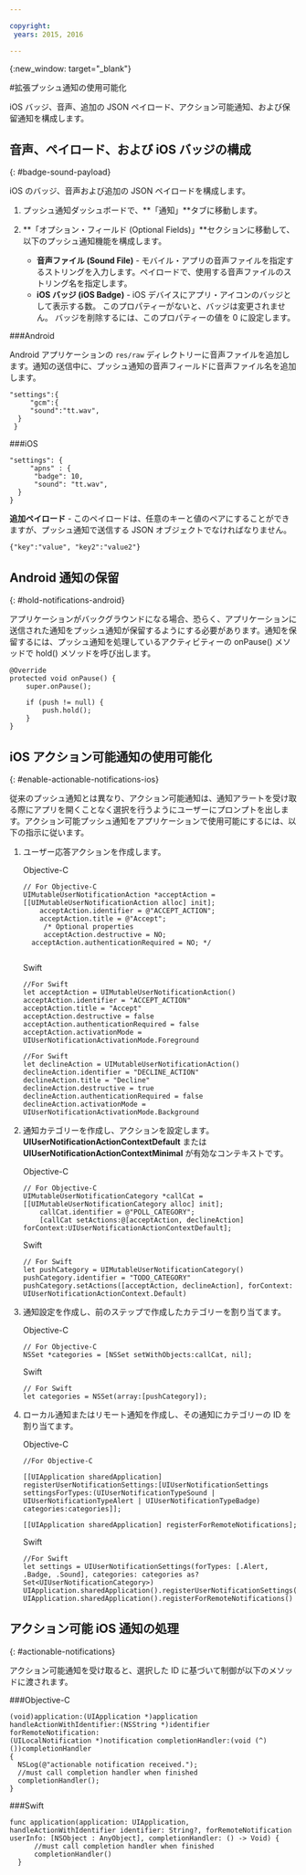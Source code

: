 ```yaml
---

copyright:
 years: 2015, 2016

---
```


{:new_window: target="_blank"}


#拡張プッシュ通知の使用可能化

iOS バッジ、音声、追加の JSON ペイロード、アクション可能通知、および保留通知を構成します。

## 音声、ペイロード、および iOS バッジの構成
{: #badge-sound-payload}

iOS のバッジ、音声および追加の JSON ペイロードを構成します。

1. プッシュ通知ダッシュボードで、**「通知」**タブに移動します。
2. **「オプション・フィールド (Optional Fields)」**セクションに移動して、以下のプッシュ通知機能を構成します。
 
	- **音声ファイル (Sound File)** - モバイル・アプリの音声ファイルを指定するストリングを入力します。ペイロードで、使用する音声ファイルのストリング名を指定します。
	- **iOS バッジ (iOS Badge)** - iOS デバイスにアプリ・アイコンのバッジとして表示する数。
このプロパティーがないと、バッジは変更されません。
バッジを削除するには、このプロパティーの値を 0 に設定します。

	
	


###Android

Android アプリケーションの `res/raw` ディレクトリーに音声ファイルを追加します。通知の送信中に、プッシュ通知の音声フィールドに音声ファイル名を追加します。

```
"settings":{
     "gcm":{
     "sound":"tt.wav",
  }
 }  
```
	
	
###iOS

```
"settings": {
     "apns" : {
      "badge": 10,
      "sound": "tt.wav",
  }
}
``` 		
**追加ペイロード** - このペイロードは、任意のキーと値のペアにすることができますが、プッシュ通知で送信する JSON オブジェクトでなければなりません。

```
{"key":"value", "key2":"value2"}
```


## Android 通知の保留 
{: #hold-notifications-android}

アプリケーションがバックグラウンドになる場合、恐らく、アプリケーションに送信された通知をプッシュ通知が保留するようにする必要があります。通知を保留するには、プッシュ通知を処理しているアクティビティーの onPause() メソッドで hold() メソッドを呼び出します。

```
@Override
protected void onPause() {
    super.onPause();

    if (push != null) {
        push.hold();
    }
} 
```

## iOS アクション可能通知の使用可能化  
{: #enable-actionable-notifications-ios}

従来のプッシュ通知とは異なり、アクション可能通知は、通知アラートを受け取る際にアプリを開くことなく選択を行うようにユーザーにプロンプトを出します。アクション可能プッシュ通知をアプリケーションで使用可能にするには、以下の指示に従います。

1. ユーザー応答アクションを作成します。

   Objective-C

	```
	// For Objective-C
	UIMutableUserNotificationAction *acceptAction = [[UIMutableUserNotificationAction alloc] init];
	    acceptAction.identifier = @"ACCEPT_ACTION";
	    acceptAction.title = @"Accept";
	     /* Optional properties
	     acceptAction.destructive = NO;
	  acceptAction.authenticationRequired = NO; */
	  
	 ```
   Swift

	```
	//For Swift
	let acceptAction = UIMutableUserNotificationAction()
	acceptAction.identifier = "ACCEPT_ACTION"
	acceptAction.title = "Accept"
	acceptAction.destructive = false
	acceptAction.authenticationRequired = false
	acceptAction.activationMode = UIUserNotificationActivationMode.Foreground
	```
	
	```
	//For Swift
	let declineAction = UIMutableUserNotificationAction()
	declineAction.identifier = "DECLINE_ACTION"
	declineAction.title = "Decline"
	declineAction.destructive = true
	declineAction.authenticationRequired = false
	declineAction.activationMode = UIUserNotificationActivationMode.Background
	```

2. 通知カテゴリーを作成し、アクションを設定します。**UIUserNotificationActionContextDefault** または **UIUserNotificationActionContextMinimal** が有効なコンテキストです。

	Objective-C

	```
	// For Objective-C
	UIMutableUserNotificationCategory *callCat = [[UIMutableUserNotificationCategory alloc] init];
	    callCat.identifier = @"POLL_CATEGORY";
	    [callCat setActions:@[acceptAction, declineAction] forContext:UIUserNotificationActionContextDefault];
	```    

	Swift

	```
	// For Swift
	let pushCategory = UIMutableUserNotificationCategory()
	pushCategory.identifier = "TODO_CATEGORY"
	pushCategory.setActions([acceptAction, declineAction], forContext: UIUserNotificationActionContext.Default)
	```

1. 通知設定を作成し、前のステップで作成したカテゴリーを割り当てます。

	Objective-C

	```
	// For Objective-C
	NSSet *categories = [NSSet setWithObjects:callCat, nil];
	```

	Swift

	```
	// For Swift
	let categories = NSSet(array:[pushCategory]);
	```

1. ローカル通知またはリモート通知を作成し、その通知にカテゴリーの ID を割り当てます。

	Objective-C

	```
	//For Objective-C

	[[UIApplication sharedApplication] registerUserNotificationSettings:[UIUserNotificationSettings settingsForTypes:(UIUserNotificationTypeSound | UIUserNotificationTypeAlert | UIUserNotificationTypeBadge) categories:categories]];

	[[UIApplication sharedApplication] registerForRemoteNotifications];
	```

	Swift

	```
	//For Swift
	let settings = UIUserNotificationSettings(forTypes: [.Alert, .Badge, .Sound], categories: categories as? Set<UIUserNotificationCategory>)
    UIApplication.sharedApplication().registerUserNotificationSettings(settings)
    UIApplication.sharedApplication().registerForRemoteNotifications()
	```
	
## アクション可能 iOS 通知の処理  
{: #actionable-notifications}

アクション可能通知を受け取ると、選択した ID に基づいて制御が以下のメソッドに渡されます。

###Objective-C

```
(void)application:(UIApplication *)application handleActionWithIdentifier:(NSString *)identifier forRemoteNotification:
(UILocalNotification *)notification completionHandler:(void (^)())completionHandler
{
  NSLog(@"actionable notification received.");
  //must call completion handler when finished
  completionHandler();
}
```

###Swift
 
```
func application(application: UIApplication, handleActionWithIdentifier identifier: String?, forRemoteNotification userInfo: [NSObject : AnyObject], completionHandler: () -> Void) {
      //must call completion handler when finished
      completionHandler()
  }
```    
    
